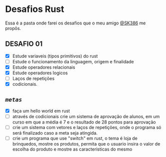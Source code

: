 # Desafios Rust
Essa é a pasta onde farei os desafios que o meu amigo [@SK386](https://github.com/SK386) me propôs.

## DESAFIO 01
 - [X] Estude variaveis (tipos primitivos) do rust
 - [ ] Estude o funcionamento da linguagem, origem e finalidade
 - [X] Estude operadores relacionais
 - [X] Estude operadores logicos
 - [ ] Laços de repetições
 - [X] codicionais.

## *`metas`*
 - [X] faça um hello world em rust
 - [ ] através de codicionais crie um sistema de aprovação de alunos,
 em um curso em que a média é 7 e o resultado de 28 pontos para aprovação
 - [ ] crie um sistema com vetores e laços de repetições, onde o programa só será finalizado
caso a meta seja atingida.
 - [ ] crie um programa que use "switch" em rust, o tema é loja de brinquedos, mostre os produtos,
permita que o usuario insira o valor de escolha do produto e mostre as caracteristicas do mesmo
